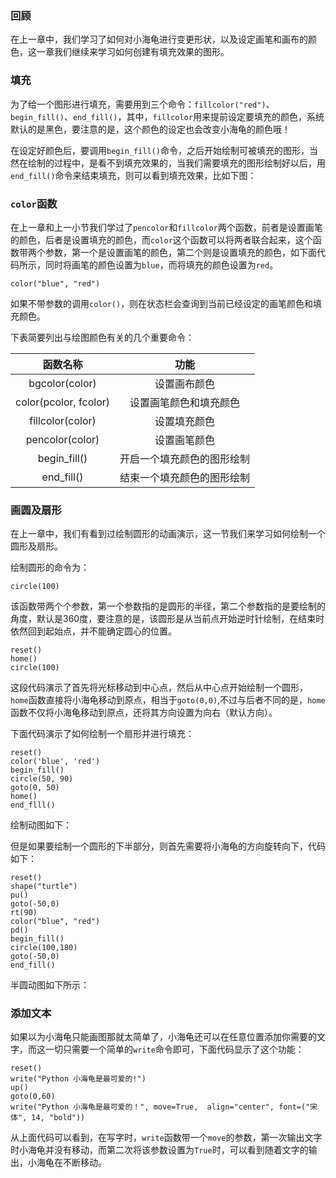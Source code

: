 ### 回顾

在上一章中，我们学习了如何对小海龟进行变更形状，以及设定画笔和画布的颜色，这一章我们继续来学习如何创建有填充效果的图形。

### 填充

为了给一个图形进行填充，需要用到三个命令：`fillcolor("red")`、`begin_fill()`、`end_fill()`，其中，`fillcolor`用来提前设定要填充的颜色，系统默认的是黑色，要注意的是，这个颜色的设定也会改变小海龟的颜色哦！

在设定好颜色后，要调用`begin_fill()`命令，之后开始绘制可被填充的图形，当然在绘制的过程中，是看不到填充效果的，当我们需要填充的图形绘制好以后，用`end_fill()`命令来结束填充，则可以看到填充效果，比如下图：

### `color`函数

在上一章和上一小节我们学过了`pencolor`和`fillcolor`两个函数，前者是设置画笔的颜色，后者是设置填充的颜色，而`color`这个函数可以将两者联合起来，这个函数带两个参数，第一个是设置画笔的颜色，第二个则是设置填充的颜色，如下面代码所示，同时将画笔的颜色设置为`blue`，而将填充的颜色设置为`red`。

```
color("blue", "red")
```

如果不带参数的调用`color()`，则在状态栏会查询到当前已经设定的画笔颜色和填充颜色。

下表简要列出与绘图颜色有关的几个重要命令：

函数名称                |    功能
:---------------------:|:-------------:
bgcolor(color)         | 设置画布颜色
color(pcolor, fcolor)  | 设置画笔颜色和填充颜色
fillcolor(color)       | 设置填充颜色
pencolor(color)        | 设置画笔颜色
begin_fill()           | 开启一个填充颜色的图形绘制
end_fill()             | 结束一个填充颜色的图形绘制

### 画圆及扇形

在上一章中，我们有看到过绘制圆形的动画演示，这一节我们来学习如何绘制一个圆形及扇形。

绘制圆形的命令为：

```
circle(100)
```

该函数带两个个参数，第一个参数指的是圆形的半径，第二个参数指的是要绘制的角度，默认是360度，要注意的是，该圆形是从当前点开始逆时针绘制，在结束时依然回到起始点，并不能确定圆心的位置。

```
reset()
home()
circle(100)
```

这段代码演示了首先将光标移动到中心点，然后从中心点开始绘制一个圆形，`home`函数直接将小海龟移动到原点，相当于`goto(0,0)`,不过与后者不同的是，`home`函数不仅将小海龟移动到原点，还将其方向设置为向右（默认方向）。

下面代码演示了如何绘制一个扇形并进行填充：

```
reset()
color('blue', 'red')
begin_fill()
circle(50, 90)
goto(0, 50)
home()
end_flll()
```

绘制动图如下：


但是如果要绘制一个圆形的下半部分，则首先需要将小海龟的方向旋转向下，代码如下：

```
reset()
shape("turtle")
pu()
goto(-50,0)
rt(90)
color("blue", "red")
pd()
begin_fill()
circle(100,180)
goto(-50,0)
end_fill()
```

半圆动图如下所示：



### 添加文本

如果以为小海龟只能画图那就太简单了，小海龟还可以在任意位置添加你需要的文字，而这一切只需要一个简单的`write`命令即可，下面代码显示了这个功能：

```
reset()
write("Python 小海龟是最可爱的!")
up()
goto(0,60)
write("Python 小海龟是最可爱的！", move=True,  align="center", font=("宋体", 14, "bold"))
```

从上面代码可以看到，在写字时，`write`函数带一个`move`的参数，第一次输出文字时小海龟并没有移动，而第二次将该参数设置为`True`时，可以看到随着文字的输出，小海龟在不断移动。


